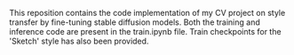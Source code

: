 This reposition contains the code implementation of my CV project on style transfer by fine-tuning stable diffusion models. Both the training and inference code are present in the train.ipynb file. Train checkpoints for the 'Sketch' style has also been provided.

